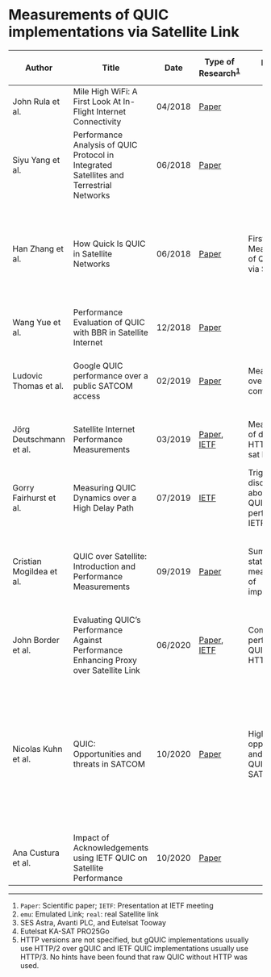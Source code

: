 # Measurements of QUIC implementations via Satellite Link

| Author                 | Title                                                                                  | Date    | Type of Research<sup>[1](#1)</sup>                                                                                                                                                              | Research Focus                                           | QUIC Ver.               | QUIC Client                   | QUIC Server                                    | QUIC Features       | HTTP in QUIC           | Type of Benchmark                 | Type of Evaluation               |Link Type<sup>[2](#2)</sup>| Link Parameters                                                                        | Comparison with non-QUIC protocols                                     | TCP Settings                                            | Remarks |
|------------------------|----------------------------------------------------------------------------------------|---------|-------------------------------------------------------------------------------------------------------------------------------------------------------------------------------------------------|----------------------------------------------------------|-------------------------|-------------------------------|------------------------------------------------|---------------------|------------------------|-----------------------------------|----------------------------------|---------------------------|----------------------------------------------------------------------------------------|------------------------------------------------------------------------|---------------------------------------------------------|---------|
| John Rula et al.       | Mile High WiFi: A First Look At In-Flight Internet Connectivity                        | 04/2018 | [Paper](https://doi.org/10.1145/3178876.3186057)                                                                                                                                                |                                                          |                         |                               |                                                |                     |                        |                                   |                                  |                           |                                                                                        |                                                                        |                                                         |         |
| Siyu Yang et al.       | Performance Analysis of QUIC Protocol in Integrated Satellites and Terrestrial Networks| 06/2018 | [Paper](https://doi.org/10.1109/IWCMC.2018.8450388)                                                                                                                                             |                                                          |                         |                               |                                                |                     |                        |                                   |                                  |                           |                                                                                        |                                                                        |                                                         |         |
| Han Zhang et al.       | How Quick Is QUIC in Satellite Networks                                                | 06/2018 | [Paper](https://doi.org/10.1007/978-981-10-6571-2_47)                                                                                                                                           | First Measurements of QUIC Perf. via Sat Link            | gQUIC Q039              | Google Chromium               |Google quic test server (was part of proto-quic)| CUBIC, 0RTT, MUX    | <sup>[5](#5)</sup>     |Websites (344 K; 784 K; 2.3 M)     | PLT                              | emu                       |RTT 200; 400; 600 ms<br>rate (sym.) 256 kbps; 512 kbps; 1 Mbps<br>BER 10^-7; 10^-6; 10^-5| **no PEP**<br>TCP<br>TLS 1.2<br>HTTP/1.1 & 2                          | MTU=1500 B<br>IW=10<br>*default*                        |         |
| Wang Yue et al.        | Performance Evaluation of QUIC with BBR in Satellite Internet                          | 12/2018 | [Paper](https://doi.org/10.1109/WiSEE.2018.8637347)                                                                                                                                             |                                                          |                         |                               |                                                |                     |                        |                                   |                                  |                           |                                                                                        |                                                                        |                                                         |         |
| Ludovic Thomas et al.  | Google QUIC performance over a public SATCOM access                                    | 02/2019 | [Paper](https://doi.org/10.1002/sat.1301)                                                                                                                                                       | Measurements over real sat link compared to 4G           | gQUIC Q039              | Google Chrome 67              | Google Server (404 page & some image)          | BBR, 0RTT, IW=32    | HTTP/2                 | File (5.3 M); Website (11k)       |elapsed time (box plot); time-seq.| real                      | RTT 750 ms<br>rate 25/5 Mbps                                                           | PEP<br>TCP<br>TLS 1.2<br>HTTP2 ("ChromeNoQuic")                        | TFO                                                     |         |
| Jörg Deutschmann et al.| Satellite Internet Performance Measurements                                            | 03/2019 |[Paper](https://doi.org/10.1109/NetSys.2019.8854494), [IETF](https://datatracker.ietf.org/meeting/104/materials/slides-104-maprg-satellite-internet-performance-measurements-jorg-deutschmann-01)| Measurements of different HTTP vers. via sat link        | gQUIC Q043              | Google Chrome 69              | Chromium QUIC; quic-go                         | *default*           | <sup>[5](#5)</sup>     |File (10 M); Websites (1.4 M; 10 M)| PLT (box plot)                   | real<sup>[3](#3)</sup>    | RTT 600 - >700 ms<br>rate 5-15/2-6 Mbps                                                |PEP & OpenVPN<br>TCP<br>no TLS & TLS?<br>HTTP/1.1 & 2<br>diff. Operators| CUBIC<br>SACK<br>W scaling<br>IW=10<br>no ECN           |         |
| Gorry Fairhurst et al. | Measuring QUIC Dynamics over a High Delay Path                                         | 07/2019 | [IETF](https://datatracker.ietf.org/meeting/105/materials/slides-105-maprg-measuring-quic-dynamics-over-a-high-delay-path-01)                                                                   | Trigger discussion about poor QUIC performance at IETF   | draft-20                | quicly v20                    | quicly v20                                     |Reno, IW=10, MSS=1460| <sup>[5](#5)</sup>     | Files (100 k; 1 MB)               | elapsed time; time-sequence plot | real                      | RTT >550ms<br>rate 8.5/1.4 Mbps                                                        | PEP & OpenVPN<br>TCP<br>TLS 1.2 & 1.3<br>HTTP/?                        | CUBIC<br>SACK<br>W Scaling<br>IW=20/10<br>MSS=1460/1358 |         |
|Cristian Mogildea et al.| QUIC over Satellite: Introduction and Performance Measurements                         | 09/2019 | [Paper](http://proceedings.kaconf.org/papers/2019/ka14_4.pdf)                                                                                                                                   | Summarize status quo; measurements of implementations    |Q046; draft-22; draft-22 | Chromium QUIC; quicly; ngtcp2 | *same as client*                               | CUBIC; Reno; unspec.| <sup>[5](#5)</sup>     | File (1 MB)                       | time-sequence plot               | emu, real                 | RTT 600 ms; >600 ms<br>rate 20/2 Mbps; 16-30/2-3 Mbps<br>PLR 1 %                       | PEP & no PEP<br>TCP<br>TLS ?<br>HTTP/2                                 | CUBIC<br>SACK<br>W scaling<br>no ECN                    |         |
| John Border et al.     | Evaluating QUIC’s Performance Against Performance Enhancing Proxy over Satellite Link  | 06/2020 | [Paper](https://ieeexplore.ieee.org/abstract/document/9142718/), [IETF](https://datatracker.ietf.org/meeting/105/materials/slides-105-panrg-quic-over-satellite-00)                             | Compare performance of QUIC with older HTTP versions     | gQUIC Q046              | Google Chrome 77              | Google Drive (no details)                      | *unspecified*       | HTTP/2                 | File (1 GB)                       | goodput (box plots)              | emu, real                 | RTT ~600 ms<br>PLR 0 %; 0.1 %; 1 %                                                     | PEP<br>TCP<br>???<br>HTTP/1.1 & 2                                      | *default*                                               |         |
| Nicolas Kuhn et al.    | QUIC: Opportunities and threats in SATCOM                                              | 10/2020 | [Paper](https://doi.org/10.1109/ASMS/SPSC48805.2020.9268814)                                                                                                                                    | Highlight opportunities and threats of QUIC in SATCOM    | gQUIC ?                 | Google Chrome 67              | Google Server (no details)                     | *unspecified*       |HTTP/2<sup>[5](#5)</sup>|Websites (11 k; 5.3 M; <2 obj.)    | time-sequence plot               | real<sup>[4](#4)</sup>     | *unspecified*                                                                          | PEP<br>TCP<br>TLS 1.3?<br>???                                          | *default*                                               |Also goodput analysis via lossy channel (PLR? 0.01%; 0.05%; 0.1%; 0.5%); omitted, because of lack of details |
| Ana Custura et al.     | Impact of Acknowledgements using IETF QUIC on Satellite Performance                    | 10/2020 | [Paper](https://doi.org/10.1109/ASMS/SPSC48805.2020.9268894)                                                                                                                                    |                                                          |                         |                               |                                                |                     |                        |                                   |                                  |                           |                                                                                        |                                                                        |                                                         |         |

---

1. <a name="1"></a>`Paper`: Scientific paper; `IETF`: Presentation at IETF meeting
2. <a name="2"></a>`emu`: Emulated Link; `real`: real Satellite link
3. <a name="3"></a>SES Astra, Avanti PLC, and Eutelsat Tooway
4. <a name="4"></a>Eutelsat KA-SAT PRO25Go
5. <a name="5"></a>HTTP versions are not specified, but gQUIC implementations usually use HTTP/2 over gQUIC and IETF QUIC implementations usually use HTTP/3. No hints have been found that raw QUIC without HTTP was used.

<!--
vi: nowrap textwidth=0
-->

